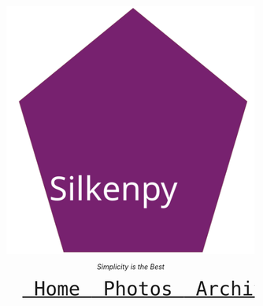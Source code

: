 <center>

   <img alt="silkenpy logo" src="/images/silkenpy.svg"><br>
   
   <i>Simplicity is the Best</i>
  <pre> <font size=18> <a href="home.md" > Home </a><a href="photos.md"> Photos </a><a href="archives.md"> Archives </a><a href="contact.md"> Contact </a></font></pre>
</center>





